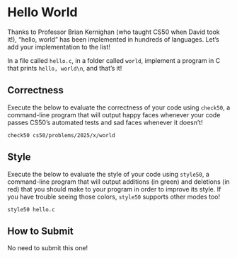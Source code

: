 # Hello World

Thanks to Professor Brian Kernighan (who taught CS50 when David took it!), “hello, world” has been implemented in hundreds of languages. Let’s add your implementation to the list!

In a file called ```hello.c```, in a folder called ```world```, implement a program in C that prints ```hello, world\n```, and that’s it!

## Correctness
Execute the below to evaluate the correctness of your code using ```check50```, a command-line program that will output happy faces whenever your code passes CS50’s automated tests and sad faces whenever it doesn’t!

```
check50 cs50/problems/2025/x/world
````

## Style
Execute the below to evaluate the style of your code using ```style50```, a command-line program that will output additions (in green) and deletions (in red) that you should make to your program in order to improve its style. If you have trouble seeing those colors, ```style50``` supports other modes too!
```
style50 hello.c
```
## How to Submit
No need to submit this one!
